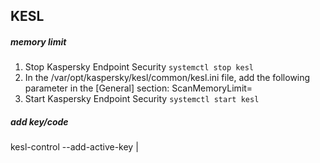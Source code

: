 ## KESL
##### memory limit
1. Stop Kaspersky Endpoint Security ```systemctl stop kesl```
2. In the /var/opt/kaspersky/kesl/common/kesl.ini file, add the following parameter in the [General] section:
ScanMemoryLimit=<memory usage limit in megabytes>
3. Start Kaspersky Endpoint Security ```systemctl start kesl```
##### add key/code
kesl-control --add-active-key <path to key file>|<activation code>
